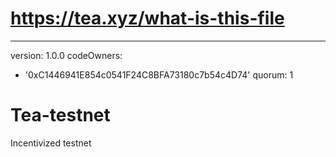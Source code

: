 # https://tea.xyz/what-is-this-file
---
version: 1.0.0
codeOwners:
  - '0xC1446941E854c0541F24C8BFA73180c7b54c4D74'
quorum: 1
# Tea-testnet
Incentivized testnet
